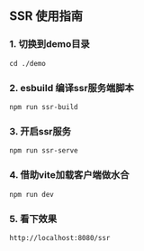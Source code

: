 ## SSR 使用指南

### 1. 切换到demo目录
```shell script
cd ./demo
```

### 2. esbuild 编译ssr服务端脚本
```shell script
npm run ssr-build
```

### 3. 开启ssr服务
```shell script
npm run ssr-serve
```

### 4. 借助vite加载客户端做水合
```shell script
npm run dev
```

### 5. 看下效果
```shell script
http://localhost:8080/ssr
```
